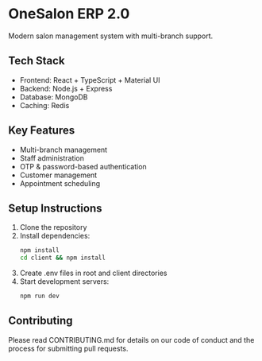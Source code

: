 # OneSalon ERP 2.0

Modern salon management system with multi-branch support.

## Tech Stack
- Frontend: React + TypeScript + Material UI
- Backend: Node.js + Express
- Database: MongoDB
- Caching: Redis

## Key Features
- Multi-branch management
- Staff administration
- OTP & password-based authentication
- Customer management
- Appointment scheduling

## Setup Instructions
1. Clone the repository
2. Install dependencies:
   ```bash
   npm install
   cd client && npm install
   ```
3. Create .env files in root and client directories
4. Start development servers:
   ```bash
   npm run dev
   ```

## Contributing
Please read CONTRIBUTING.md for details on our code of conduct and the process for submitting pull requests.

